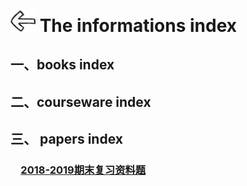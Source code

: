 # [<img style="width:40px;transform:rotate(180deg);" src="../../assets/image/back.jpg"/>](../index.md) The informations index

## 一、books index

## 二、courseware index

## 三、 papers index

### &emsp;[2018-2019期末复习资料题](papers/2018-2019期末复习资料题.docx)
